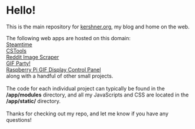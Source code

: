 # Hello!

This is the main repository for <a href="http://old.kershner.org">kershner.org</a>, my blog and home on the web.

The following web apps are hosted on this domain:
<br>
<a href="http://old.kershner.org/steamtime">Steamtime</a><br>
<a href="http://old.kershner.org/cstools">CSTools</a><br>
<a href="http://old.kershner.org/scrape">Reddit Image Scraper</a><br>
<a href="http://old.kershner.org/gif_party">GIF Party!</a><br>
<a href="http://old.kershner.org/pi_config">Raspberry Pi GIF Display Control Panel</a><br>
along with a handful of other small projects.
<br>
<br>
The code for each individual project can typically be found in the **/app/modules** directory, and all my JavaScripts and CSS are located in the **/app/static/** directory.
<br>
<br>
Thanks for checking out my repo, and let me know if you have any questions!
